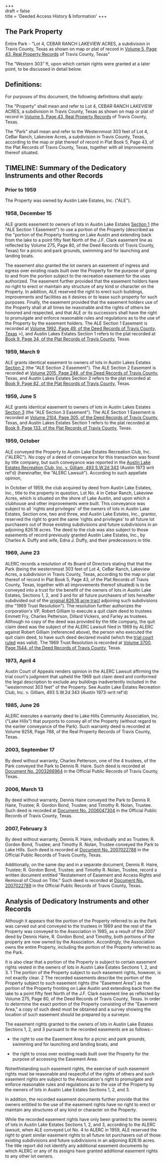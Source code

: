 +++  
draft = false  
title = 'Deeded Access History & Information'
+++

## The Park Property

Entire Park - “Lot 4, CEBAR RANCH LAKEVIEW ACRES, a subdivision in Travis County, Texas as shown on map or plat of record in [Volume 5, Page 43, Real Property Records](</pdfs/Plat Book 5 Page 43 (57).pdf>) of Travis County, Texas”

The “Western 303” ft, upon which certain rights were granted at a later point, to be discussed in detail below.

## Definitions:

For purposes of this document, the following definitions shall apply:

The "Property" shall mean and refer to Lot 4, CEBAR RANCH LAKEVIEW ACRES, a subdivision in Travis County, Texas as shown on map or plat of record in [Volume 5, Page 43, Real Property Records](</pdfs/Plat Book 5 Page 43 (57).pdf>) of Travis County, Texas.

The "Park" shall mean and refer to the Westernmost 303 feet of Lot 4, CeBar Ranch, Lakeview Acres, a subdivision in Travis County, Texas, according to the map or plat thereof of record in Plat Book 5, Page 43, of the Plat Records of Travis County, Texas, together with all improvements thereof situated.

## TIMELINE: Summary of the Dedicatory Instruments and other Records

### Prior to 1959

The Property was owned by Austin Lake Estates, Inc. ("ALE").

### 1958, December 15

ALE grants easement to owners of lots in Austin Lake Estates [Section 1](</section1>) (the "ALE Section 1 Easement") to use a portion of the Property (described as the "portion of the Property fronting on Lake Austin and extending back from the lake to a point fifty feet North of the J.F. Clark easement line as reflected by Volume 275, Page 80, of the Deed Records of Travis County, Texas) for a picnic and park grounds, swimming and for launching and landing boats.

The easement also granted the lot owners an easement of ingress and egress over existing roads built over the Property for the purpose of going to and from the portion subject to the recreation easement for the uses authorized. The easement further provided that the easement holders have no right to erect or maintain any structure of any kind or character on the Property. In addition, ALE reserved the right to erect such buildings, improvements and facilities as it desires or to lease such property for such purposes. Finally, the easement provided that the easement holders use of the Property shall at all times be reasonable and the rights of others be honored and respected, and that ALE or its successors shall have the right to promulgate and enforce reasonable rules and regulations as to the use of the Property by the easement holders. The ALE Section 1 Easement is recorded at [Volume 1992, Page 49, of the Deed Records of Travis County, Texas](</pdfs/Vol-1992-p49-50-Section-One.pdf>) >), and Austin Lakes Estates Section 1 refers to the plat recorded at [Book 9, Page 34, of the Plat Records of Travis County](</pdfs/Austin Lake Estates - Section One.pdf>), Texas.

### 1959, March 9

ALE grants identical easement to owners of lots in Austin Lakes Estates [Section 2](</section2>) (the "ALE Section 2 Easement"). The ALE Section 2 Easement is recorded at [Volume 2015, Page 248, of the Deed Records of Travis County](</pdfs/Vol-2015-p248-250-Section-Two.pdf>), Texas, and Austin Lakes Estates Section 2 refers to the plat recorded at [Book 9, Page 82, of the Plat Records of Travis County](</pdfs/Austin Lake Estates - Section Two.pdf>), Texas.

### 1959, June 5

ALE grants identical easement to owners of lots in Austin Lakes Estates [Section 3](</section3>) (the "ALE Section 3 Easement"). The ALE Section 1 Easement is recorded at [Volume 2104, Page 305, of the Deed Records of Travis County](</pdfs/Vol-2104-p305-307-Section-Three.pdf>), Texas, and Austin Lakes Estates Section 1 refers to the plat recorded at [Book 9, Page 133, of the Plat Records of Travis County](</pdfs/Austin Lake Estates - Section Three.pdf>), Texas.

### 1959, October

ALE conveyed the Property to Austin Lake Estates Recreation Club, Inc. ("ALERC"). No copy of a deed of conveyance for this transaction was found by title company, but such conveyance was reported in the [Austin Lake Estates Recreation Club, Inc. v. Gilliam, 493 S.W.2d 343](</pdfs/ALERC v Gilliam 493 sw2d 343 1973.pdf>) (Austin 1973 writ ref'd) (hereinafter, the "ALERC Lawsuit"). According to such appellate opinion,

In October of 1959, the club acquired by deed from Austin Lake Estates, Inc., title to the property in question, Lot No. 4 in Cebar Ranch, Lakeview Acres, which is situated on the shore of Lake Austin, and upon which a clubhouse and other improvements were built. This conveyance was subject to all 'rights and privileges' of the owners of lots in Austin Lake Estates, Section one, two and three, and Austin Lake Estates, Inc., grantor, reserved the right to grant the same 'rights and privileges' to all future lot purchasers out of those existing subdivisions and future subdivisions in an adjoining 826.16 acres. The deed to the club was also subject to those easements of record previously granted Austin Lake Estates, Inc., by Charles A. Duffy and wife, Edna J. Duffy, and their predecessors in title.

### 1969, June 23

ALERC records a resolution of its Board of Directors stating that that the Park (being the westernmost 303 feet of Lot 4, CeBar Ranch, Lakeview Acres, a subdivision in Travis County, Texas, according to the map or plat thereof of record in Plat Book 5, Page 43, of the Plat Records of Travis County, Texas, together with all improvements thereof situated) is to be conveyed into a trust for the benefit of the owners of lots in Austin Lake Estates, Sections 1, 2, and 3 and for all future purchasers of lots hereafter subdivided out of the [original 826.16 acre tract](</the826acres>) adjoining such subdivisions (the "1969 Trust Resolution"). The resolution further authorizes the corporation's VP, Robert Gilliam to execute a quit claim deed to trustees Emmett Fry, Charles Petterson, Dillard Vickers, and Farley as trustees. Although no copy of the deed was provided by the title company, the quit claim deed was the subject of the ALERC Lawsuit filed in 1969 by ALERC against Robert Gilliam (referenced above), the person who executed the quit claim deed, to have such deed declared invalid (which the [trial court ruled](</pdfs/ALERCvGilliamTrialCourt.pdf>) was valid). The 1969 Trust Resolution is recorded at [Volume 3700, Page 1544, of the Deed Records of Travis County](</pdfs/Vol-3700-p1544.pdf>), Texas.

### 1973, April 4

Austin Court of Appeals renders opinion in the ALERC Lawsuit affirming the trial court's judgment that upheld the 1969 quit claim deed and conformed the legal description to exclude any buildings inadvertently included in the "westernmost 303 feet" of the Property. See Austin Lake Estates Recreation Club, Inc. v. Gilliam, 493 S.W.2d 343 (Austin 1973-writ ref'd)

### 1985, June 26

ALERC executes a warranty deed to Lake Hills Community Association, Inc. ("Lake Hills") that purports to convey all of the Property (without regard to the earlier conveyance of the Park). Such warranty deed is recorded at Volume 9258, Page 788, of the Real Property Records of Travis County, Texas.

### 2003, September 17

By deed without warranty, Charles Petterson, one of the 4 trustees, of the Park conveyed the Park to Dennis R. Haire. Such deed is recorded at [Document No. 2003266964](</pdfs/DeedWithoutWarranty2003.pdf>) in the Official Public Records of Travis County, Texas.

### 2006, March 13

By deed without warranty, Dennis Haire conveyed the Park to Dennis R. Haire, Trustee; R. Gordon Bond, Trustee; and Timothy R. Nolan, Trustee. Such deed is recorded at [Document No. 2006047304](</pdfs/DeedWithoutWarranty2006.pdf>) in the Official Public Records of Travis County, Texas.

### 2007, February 3

By deed without warranty, Dennis R. Haire, individually and as Trustee; R. Gordon Bond, Trustee; and Timothy R. Nolan, Trustee conveyed the Park to Lake Hills. Such deed is recorded at [Document No. 2007022788](</pdfs/DeedWithoutWarranty2007.pdf>) in the Official Public Records of Travis County, Texas.

Additionally, on the same day and in a separate document, Dennis R. Haire, Trustee; R. Gordon Bond, Trustee; and Timothy R. Nolan, Trustee, record a written document entitled "Restatement of Easement and Access Rights and Removal of Cloud on Title." Such deed is recorded at [Document No. 2007022789](</pdfs/RestatementOfEasementRights2007.pdf>) in the Official Public Records of Travis County, Texas.

## Analysis of Dedicatory Instruments and other Records

Although it appears that the portion of the Property referred to as the Park was carved out and conveyed to the trustees in 1969 and the rest of the Property was conveyed to the Association in 1985, as a result of the 2007 deed by Dennis Haire, R. Gordon Bond, and Timothy, both portions of the property are now owned by the Association. Accordingly, the Association owns the entire Property, including the portion of the Property referred to as the Park.

It is also clear that a portion of the Property is subject to certain easement rights vested in the owners of lots in Austin Lake Estates Sections 1, 2, and 3. 1 The portion of the Property subject to such easement rights, however, is not exactly clear. 2 The recorded easements describe the portion of the Property subject to such easement rights (the "Easement Area") as the portion of the Property fronting on Lake Austin and extending back from the lake to a point fifty feet North of the J.F. Clark easement line as reflected by Volume 275, Page 80, of the Deed Records of Travis County, Texas. In order to determine the exact portion of the Property consisting of the "Easement Area," a copy of such deed must be obtained and a survey showing the location of such easement should be prepared by a surveyor.

The easement rights granted to the owners of lots in Austin Lake Estates Sections 1, 2, and 3 pursuant to the recorded easements are as follows:-

* the right to use the Easement Area for a picnic and park grounds, swimming and for launching and landing boats; and

* the right to cross over existing roads built over the Property for the purpose of accessing the Easement Area.

Notwithstanding such easement rights, the exercise of such easement rights must be reasonable and respectful of the rights of others and such easement rights are subject to the Association's right to promulgate and enforce reasonable rules and regulations as to the use of the Property by the owners of lots in Austin Lake Estates Sections 1, 2, and 3.

In addition, the recorded easement documents further provide that the owners entitled to the use of the easement rights have no right to erect or maintain any structures of any kind or character on the Property.

While the recorded easement rights have only been granted to the owners of lots in Austin Lake Estates Sections 1, 2, and 3, according to the ALERC lawsuit, when ALE conveyed Lot No. 4 to ALERC in 1959, ALE reserved the right to grant similar easement rights to all future lot purchasers out of those existing subdivisions and future subdivisions in an adjoining 826.16 acres. The title report did not identify any additional easement documents by which ALERC or any of its assigns have granted additional easement rights to any other lot owners.